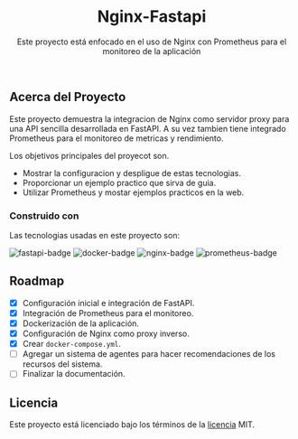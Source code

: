 <div>
    <h1 align="center">Nginx-Fastapi</h1>
    <p align="center">Este proyecto está enfocado en el uso de Nginx con Prometheus para el monitoreo de la aplicación</p>
</div>
<br/>

## Acerca del Proyecto

Este proyecto demuestra la integracion de Nginx como servidor proxy para una API sencilla desarrollada en FastAPI. A su vez tambien tiene integrado Prometheus para el monitoreo de metricas y rendimiento.

Los objetivos principales del proyecot son.

- Mostrar la configuracion y despligue de estas tecnologias.
- Proporcionar un ejemplo practico que sirva de guia.
- Utilizar Prometheus y mostar ejemplos practicos en la web.

### Construido con

Las tecnologias usadas en este proyecto son:

![fastapi-badge] ![docker-badge] ![nginx-badge] ![prometheus-badge]

## Roadmap

- [x] Configuración inicial e integración de FastAPI.
- [x] Integración de Prometheus para el monitoreo.
- [x] Dockerización de la aplicación.
- [x] Configuración de Nginx como proxy inverso.
- [x] Crear `docker-compose.yml`.
- [ ] Agregar un sistema de agentes para hacer recomendaciones de los recursos del sistema.
- [ ] Finalizar la documentación.

## Licencia

Este proyecto está licenciado bajo los términos de la [licencia](LICENSE) MIT.

<!-- Badges -->
[docker-badge]: https://img.shields.io/badge/docker-%230db7ed.svg?style=for-the-badge&logo=docker&logoColor=white
[fastapi-badge]: https://img.shields.io/badge/FastAPI-005571?style=for-the-badge&logo=fastapi
[nginx-badge]: https://img.shields.io/badge/Nginx-009639?logo=nginx&logoColor=white&style=for-the-badge
[prometheus-badge]: https://img.shields.io/badge/Prometheus-E6522C?style=for-the-badge&logo=Prometheus&logoColor=white
